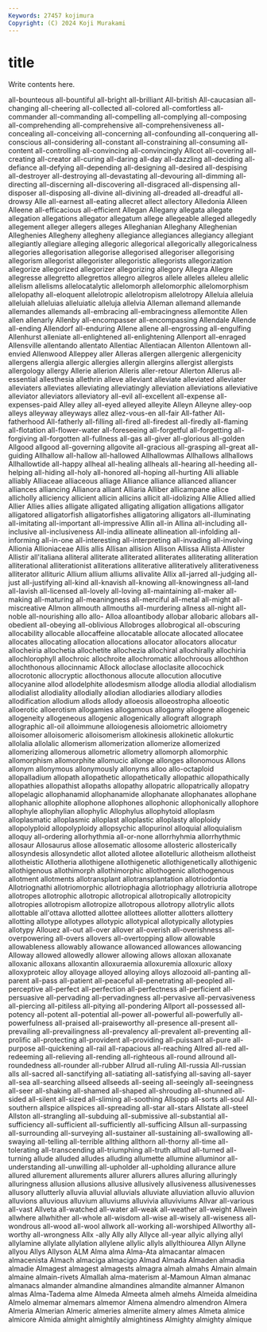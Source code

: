 ```yaml
---
Keywords: 27457 kojimura
Copyright: (C) 2024 Koji Murakami
---
```


# title

Write contents here.



 all-bounteous all-bountiful all-bright
all-brilliant All-british All-caucasian all-changing all-cheering all-collected all-colored all-comfortless all-commander all-commanding
all-compelling all-complying all-composing all-comprehending all-comprehensive all-comprehensiveness all-concealing all-conceiving all-concerning all-confounding
all-conquering all-conscious all-considering all-constant all-constraining all-consuming all-content all-controlling all-convincing all-convincingly
Allcot all-covering all-creating all-creator all-curing all-daring all-day all-dazzling all-deciding all-defiance
all-defying all-depending all-designing all-desired all-despising all-destroyer all-destroying all-devastating all-devouring all-dimming
all-directing all-discerning all-discovering all-disgraced all-dispensing all-disposer all-disposing all-divine all-divining all-dreaded
all-dreadful all-drowsy Alle all-earnest all-eating allecret allect allectory Alledonia Alleen
Alleene all-efficacious all-efficient Allegan Allegany allegata allegate allegation allegations allegator
allegatum allege allegeable alleged allegedly allegement alleger allegers alleges Alleghanian
Alleghany Alleghenian Alleghenies Allegheny allegheny allegiance allegiances allegiancy allegiant allegiantly
allegiare alleging allegoric allegorical allegorically allegoricalness allegories allegorisation allegorise allegorised
allegoriser allegorising allegorism allegorist allegorister allegoristic allegorists allegorization allegorize allegorized
allegorizer allegorizing allegory Allegra Allegre allegresse allegretto allegrettos allegro allegros
allele alleles alleleu allelic allelism allelisms allelocatalytic allelomorph allelomorphic allelomorphism
allelopathy all-eloquent allelotropic allelotropism allelotropy Alleluia alleluia alleluiah alleluias alleluiatic
alleluja allelvia Alleman allemand allemande allemandes allemands all-embracing all-embracingness allemontite
Allen allen allenarly Allenby all-encompasser all-encompassing Allendale Allende all-ending Allendorf
all-enduring Allene allene all-engrossing all-engulfing Allenhurst alleniate all-enlightened all-enlightening Allenport
all-enraged Allensville allentando allentato Allentiac Allentiacan Allenton Allentown all-envied Allenwood
Alleppey aller Alleras allergen allergenic allergenicity allergens allergia allergic allergies
allergin allergins allergist allergists allergology allergy Allerie allerion Alleris aller-retour
Allerton Allerus all-essential allesthesia allethrin alleve alleviant alleviate alleviated alleviater
alleviaters alleviates alleviating alleviatingly alleviation alleviations alleviative alleviator alleviators alleviatory
all-evil all-excellent all-expense all-expenses-paid Alley alley all-eyed alleyed alleyite Alleyn
Alleyne alley-oop alleys alleyway alleyways allez allez-vous-en all-fair All-father All-fatherhood
All-fatherly all-filling all-fired all-firedest all-firedly all-flaming all-flotation all-flower-water all-foreseeing all-forgetful
all-forgetting all-forgiving all-forgotten all-fullness all-gas all-giver all-glorious all-golden Allgood allgood
all-governing allgovite all-gracious all-grasping all-great all-guiding Allhallow all-hallow all-hallowed Allhallowmas
Allhallows allhallows Allhallowtide all-happy allheal all-healing allheals all-hearing all-heeding all-helping
all-hiding all-holy all-honored all-hoping all-hurting Alli alliable alliably Alliaceae alliaceous
alliage Alliance alliance allianced alliancer alliances alliancing Allianora alliant Alliaria
Alliber allicampane allice allicholly alliciency allicient allicin allicins allicit all-idolizing
Allie Allied allied Allier Allies allies alligate alligated alligating alligation
alligations alligator alligatored alligatorfish alligatorfishes alligatoring alligators all-illuminating all-imitating all-important
all-impressive Allin all-in Allina all-including all-inclusive all-inclusiveness All-india allineate allineation
all-infolding all-informing all-in-one all-interesting all-interpreting all-invading all-involving Allionia Allioniaceae Allis
allis Allisan allision Allison Allissa Allista Allister Allistir all'italiana alliteral
alliterate alliterated alliterates alliterating alliteration alliterational alliterationist alliterations alliterative alliteratively
alliterativeness alliterator allituric Allium allium alliums allivalite Allix all-jarred all-judging
all-just all-justifying all-kind all-knavish all-knowing all-knowingness all-land all-lavish all-licensed all-lovely
all-loving all-maintaining all-maker all-making all-maturing all-meaningness all-merciful all-metal all-might all-miscreative
Allmon allmouth allmouths all-murdering allness all-night all-noble all-nourishing allo allo-
Alloa alloantibody allobar allobaric allobars all-obedient all-obeying all-oblivious Allobroges allobrogical
all-obscuring allocability allocable allocaffeine allocatable allocate allocated allocatee allocates allocating
allocation allocations allocator allocators allocatur allocheiria allochetia allochetite allochezia allochiral
allochirally allochiria allochlorophyll allochroic allochroite allochromatic allochroous allochthon allochthonous allocinnamic
Allock alloclase alloclasite allocochick allocrotonic allocryptic allocthonous allocute allocution allocutive
allocyanine allod allodelphite allodesmism allodge allodia allodial allodialism allodialist allodiality
allodially allodian allodiaries allodiary allodies allodification allodium allods allody alloeosis
alloeostropha alloeotic alloerotic alloerotism allogamies allogamous allogamy allogene allogeneic allogeneity
allogeneous allogenic allogenically allograft allograph allographic all-oil alloimmune alloiogenesis alloiometric
alloiometry alloisomer alloisomeric alloisomerism allokinesis allokinetic allokurtic allolalia allolalic allomerism
allomerization allomerize allomerized allomerizing allomerous allometric allometry allomorph allomorphic allomorphism
allomorphite allomucic allonge allonges allonomous Allons allonym allonymous allonymously allonyms
alloo allo-octaploid allopalladium allopath allopathetic allopathetically allopathic allopathically allopathies allopathist
allopaths allopathy allopatric allopatrically allopatry allopelagic allophanamid allophanamide allophanate allophanates
allophane allophanic allophite allophone allophones allophonic allophonically allophore allophyle allophylian
allophylic Allophylus allophytoid alloplasm alloplasmatic alloplasmic alloplast alloplastic alloplasty alloploidy
allopolyploid allopolyploidy allopsychic allopurinol alloquial alloquialism alloquy all-ordering allorhythmia all-or-none
allorrhyhmia allorrhythmic allosaur Allosaurus allose allosematic allosome allosteric allosterically allosyndesis
allosyndetic allot alloted allotee allotelluric allotheism allotheist allotheistic Allotheria allothigene
allothigenetic allothigenetically allothigenic allothigenous allothimorph allothimorphic allothogenic allothogenous allotment allotments
allotransplant allotransplantation allotriodontia Allotriognathi allotriomorphic allotriophagia allotriophagy allotriuria allotrope allotropes
allotrophic allotropic allotropical allotropically allotropicity allotropies allotropism allotropize allotropous allotropy
allotrylic allots allottable all'ottava allotted allottee allottees allotter allotters allottery
allotting allotype allotypes allotypic allotypical allotypically allotypies allotypy Allouez all-out
all-over allover all-overish all-overishness all-overpowering all-overs allovers all-overtopping allow allowable
allowableness allowably allowance allowanced allowances allowancing Alloway allowed allowedly allower
allowing allows alloxan alloxanate alloxanic alloxans alloxantin alloxuraemia alloxuremia alloxuric
alloxy alloxyproteic alloy alloyage alloyed alloying alloys allozooid all-panting all-parent
all-pass all-patient all-peaceful all-penetrating all-peopled all-perceptive all-perfect all-perfection all-perfectness all-perficient
all-persuasive all-pervading all-pervadingness all-pervasive all-pervasiveness all-piercing all-pitiless all-pitying all-pondering Allport
all-possessed all-potency all-potent all-potential all-power all-powerful all-powerfully all-powerfulness all-praised all-praiseworthy
all-presence all-present all-prevailing all-prevailingness all-prevalency all-prevalent all-preventing all-prolific all-protecting all-provident
all-providing all-puissant all-pure all-purpose all-quickening all-rail all-rapacious all-reaching Allred all-red
all-redeeming all-relieving all-rending all-righteous all-round allround all-roundedness all-rounder all-rubber Allrud
all-ruling All-russia All-russian alls all-sacred all-sanctifying all-satiating all-satisfying all-saving all-sayer
all-sea all-searching allseed allseeds all-seeing all-seeingly all-seeingness all-seer all-shaking all-shamed
all-shaped all-shrouding all-shunned all-sided all-silent all-sized all-sliming all-soothing Allsopp all-sorts
all-soul All-southern allspice allspices all-spreading all-star all-stars Allstate all-steel Allston
all-strangling all-subduing all-submissive all-substantial all-sufficiency all-sufficient all-sufficiently all-sufficing Allsun all-surpassing
all-surrounding all-surveying all-sustainer all-sustaining all-swallowing all-swaying all-telling all-terrible allthing allthorn
all-thorny all-time all-tolerating all-transcending all-triumphing all-truth alltud all-turned all-turning allude
alluded alludes alluding allumette allumine alluminor all-understanding all-unwilling all-upholder all-upholding
allurance allure allured allurement allurements allurer allurers allures alluring alluringly
alluringness allusion allusions allusive allusively allusiveness allusivenesses allusory allutterly alluvia
alluvial alluvials alluviate alluviation alluvio alluvion alluvions alluvious alluvium alluviums
alluvivia alluviviums Allvar all-various all-vast Allveta all-watched all-water all-weak all-weather
all-weight Allwein allwhere allwhither all-whole all-wisdom all-wise all-wisely all-wiseness all-wondrous
all-wood all-wool allwork all-working all-worshiped Allworthy all-worthy all-wrongness Allx -ally
Ally ally Allyce all-year allyic allying allyl allylamine allylate allylation
allylene allylic allyls allylthiourea Allyn Allyne allyou Allys Allyson ALM
Alma alma Alma-Ata almacantar almacen almacenista Almach almaciga almacigo Almad
Almada Almaden almadia almadie Almagest almagest almagests almagra almah almahs
Almain almain almaine almain-rivets Almallah alma-materism al-Mamoun Alman almanac almanacs
almander almandine almandines almandite almanner Almanon almas Alma-Tadema alme Almeda
Almeeta almeh almehs Almeida almeidina Almelo almemar almemars almemor Almena
almendro almendron Almera Almeria Almerian Almeric almeries almeriite almery almes
Almeta almice almicore Almida almight almightily almightiness Almighty almighty almique
